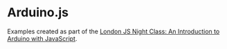 # Arduino.js

Examples created as part of the [London JS Night Class: An Introduction to Arduino with JavaScript](http://www.eventhandler.co.uk/events/ldnjsnightclass-introtoarduino).